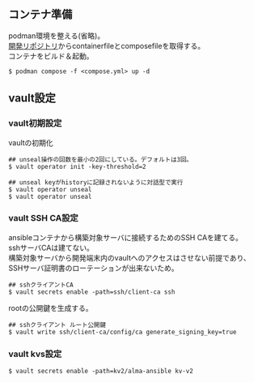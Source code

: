 ## コンテナ準備
podman環境を整える(省略)。  
[開発リポジトリ](https://gitlab.com/infra924213/uws-container.git)からcontainerfileとcomposefileを取得する。  
コンテナをビルド＆起動。
```
$ podman compose -f <compose.yml> up -d
```

## vault設定

### vault初期設定
vaultの初期化
```
## unseal操作の回数を最小の2回にしている。デフォルトは3回。
$ vault operator init -key-threshold=2

## unseal keyがhistoryに記録されないように対話型で実行
$ vault operator unseal
$ vault operator unseal
```
### vault SSH CA設定
ansibleコンテナから構築対象サーバに接続するためのSSH CAを建てる。  
sshサーバCAは建てない。  
構築対象サーバから開発端末内のvaultへのアクセスはさせない前提であり、  
SSHサーバ証明書のローテーションが出来ないため。  
```
## sshクライアントCA
$ vault secrets enable -path=ssh/client-ca ssh
```

rootの公開鍵を生成する。  
```
## sshクライアント ルート公開鍵
$ vault write ssh/client-ca/config/ca generate_signing_key=true
```

### vault kvs設定
```
$ vault secrets enable -path=kv2/alma-ansible kv-v2
```